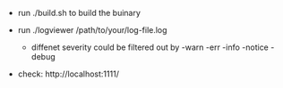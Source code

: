 - run ./build.sh to build the buinary
- run ./logviewer /path/to/your/log-file.log
   - diffenet severity could be filtered out by 
      -warn
      -err
      -info
      -notice
      -debug

-  check: http://localhost:1111/